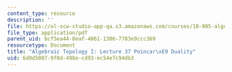 ```yaml
---
content_type: resource
description: ''
file: https://ol-ocw-studio-app-qa.s3.amazonaws.com/courses/18-905-algebraic-topology-i-fall-2016/6d0d50879f0d498ecd93ec54e7c94db3_MIT18_905F16_lec37.pdf
file_type: application/pdf
parent_uid: bcf5ea44-8eaf-4061-1306-7783e9ccc369
resourcetype: Document
title: "Algebraic Topology I: Lecture 37 Poincar\xE9 Duality"
uid: 6d0d5087-9f0d-498e-cd93-ec54e7c94db3
---
```

